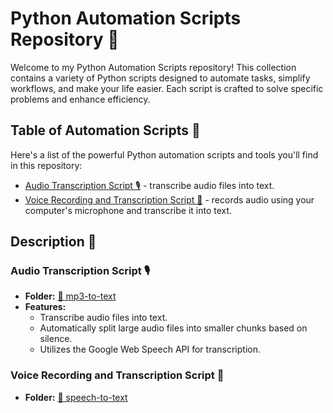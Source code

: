 # Python Automation Scripts Repository 🐍

Welcome to my Python Automation Scripts repository! This collection contains a variety of Python scripts designed to automate tasks, simplify workflows, and make your life easier. Each script is crafted to solve specific problems and enhance efficiency.

## Table of Automation Scripts 🚀

Here's a list of the powerful Python automation scripts and tools you'll find in this repository:

- [Audio Transcription Script 🎙️](#audio-transcription-script-) -  transcribe audio files into text.
- [Voice Recording and Transcription Script 📝](#voice-recording-and-transcription-script-) - records audio using your computer's microphone and transcribe it into text.

## Description 🌟

### Audio Transcription Script 🎙️

- **Folder:** [📁 mp3-to-text](/mp3-to-text/)
- **Features:**
    - Transcribe audio files into text.
    - Automatically split large audio files into smaller chunks based on silence.
    - Utilizes the Google Web Speech API for transcription.


### Voice Recording and Transcription Script 📝

- **Folder:** [📁 speech-to-text](/speech-to-text/)